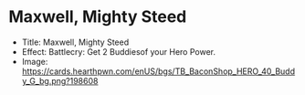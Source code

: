 # Maxwell, Mighty Steed
- Title:  Maxwell, Mighty Steed
- Effect:  Battlecry: Get 2 Buddiesof your Hero Power.
- Image:  https://cards.hearthpwn.com/enUS/bgs/TB_BaconShop_HERO_40_Buddy_G_bg.png?198608
